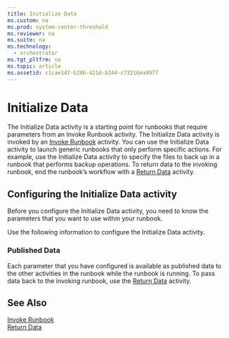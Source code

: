 ```yaml
---
title: Initialize Data
ms.custom: na
ms.prod: system-center-threshold
ms.reviewer: na
ms.suite: na
ms.technology: 
  - orchestrator
ms.tgt_pltfrm: na
ms.topic: article
ms.assetid: c1cae147-b286-421d-b344-c73216ea9977
---
```

# Initialize Data
The Initialize Data activity is a starting point for runbooks that require parameters from an Invoke Runbook activity. The Initialize Data activity is invoked by an [Invoke Runbook](../../orch/reference/Invoke-Runbook.md) activity. You can use the Initialize Data activity to launch generic runbooks that only perform specific actions. For example, use the Initialize Data activity to specify the files to back up in a runbook that performs backup operations. To return data to the invoking runbook, end the runbook’s workflow with a [Return Data](../../orch/reference/Return-Data.md) activity.  
  
## Configuring the Initialize Data activity  
Before you configure the Initialize Data activity, you need to know the parameters that you want to use within your runbook.  
  
Use the following information to configure the Initialize Data activity.  
  
### Published Data  
Each parameter that you have configured is available as published data to the other activities in the runbook while the runbook is running. To pass data back to the invoking runbook, use the [Return Data](../../orch/reference/Return-Data.md) activity.  
  
## See Also  
[Invoke Runbook](../../orch/reference/Invoke-Runbook.md)  
[Return Data](../../orch/reference/Return-Data.md)  
  

